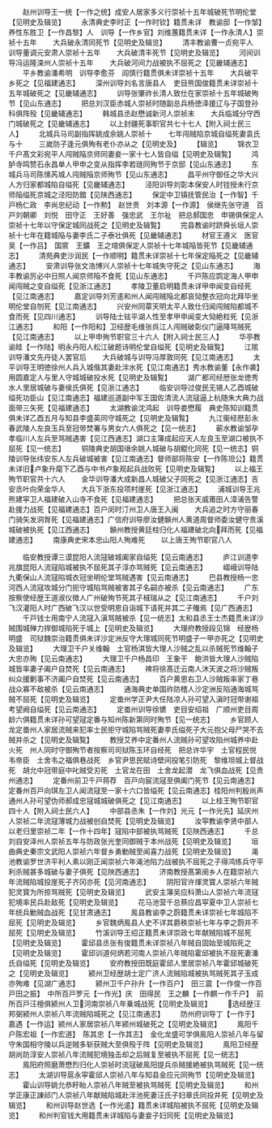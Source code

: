 <!-- { "loadSidebar": true } -->
　　赵州训导王一统【一作之统】成安人居家多义行崇祯十五年城破死节明伦堂【见明史及辑览】
　　永清典史李时正【一作时钦】籍贯未详　教谕邸【一作邹】养性东胜卫【一作昌黎】人　训导【一作乡官】刘维蕙籍贯未详【一作永清人】崇祯十五年
　　大兵破永清同死节【见明史及辑览】
　　清丰教谕曹一贞宛平人　训导董调元安肃人崇祯十五年
　　大兵破清丰死节【见明史及辑览】
　　河间训导冯运隆滦州人崇祯十五年
　　大兵破河间力战被执不屈死之【见畿辅通志】
　　平乡教谕潘希明　训导李愈芬　阎慎行籍贯俱未详崇祯十五年
　　大兵破平乡死之【见福建通志】
　　深州训导刘名言唐县人　吏目熊国俊籍贯未详崇祯十五年城破死之【见畿辅通志】
　　训导张肇祚长清人致仕在家崇祯十五年城破殉节【见山东通志】
　　把总刘汉臣赤城人崇祯时随副总兵杨徳泽援辽与子国登孙科俱阵殁【见畿辅通志】
　　韩城县丞赵懋诚新河人崇祯末
　　大兵临城分守西门城破死之【见畿辅通志】
　　以上封疆死事职官共七十七人【附入祠士民三人】
　　北城兵马司副指挥姚成余姚人崇祯十
　　七年闯贼陷京城自缢死妻袁氏与十
　　三嵗防子逢元俱殉有老仆亦从之【见明史及】
　　【辑览】
　　锦衣卫千户髙文彩宛平人闯贼陥京师同妻妾一家十七人皆自缢【见明史及辑覧】
　　鸿胪寺鸣赞石永昌单人甲申之变从指挥李若琏同殉节于京邸【见山东通志】
　　东城兵马司陈愫芮城人闯贼陥京师殉节【见山东通志】
　　昌平州守御任之华大兴人方归家都城陷自缢死【见畿辅通志】
　　泾阳训导刘彰本保安人时铨授未行京师陥缢死京城之泾阳防舘【见陕西通志】
　　保定中卫镇抚管民治【一作智】千戸杨仁政　李尚忠纪动【一作勲】　赵世贵　刘本源【一作源】　侯继先张守道　百戸刘朝卿　刘悦　田守正　王好善　强忠武　王尔祉　把总郝国忠　申锡俱保定人崇祯十七年以守保定城同战死之【见明史及辑覧】
　　完县教谕时跻舜长垣人崇祯十七年在籍城陥与妻李氏二子泰壮俱死【见畿辅通志】
　　材官王遵义　医官吴【一作吕】　国賔　王鑛　王之琯俱保定人崇祯十七年城陥皆死节【见畿辅通志】
　　清苑典吏沙润民【一作顺明】籍贯未详崇祯十七年保定陥死之【见畿辅通志】
　　安肃训导张文浩博兴人崇祯十七年城失守死之【见山东通志】
　　海丰教谕厉必中日照人闻京师陥不食死【见山东通志】
　　千戸陈应鹍定海人甲申闻闯贼之变自缢死【见浙江通志】
　　孝陵卫董启明籍贯未详甲申闻变自经死【见江南通志】
　　嘉定训导刘芳逺和州人闻闯贼陥北都哀恸整衣冠向北拜毕坐明伦堂自刎死【见江南通志】
　　兴安州同覃天明太平人致仕归闻闯贼陷都城不食而死【见四川通志】
　　训导陆士铉平湖人性至孝甲申闻变大恸絶粒死【见浙江通志】
　　和阳【一作阳和】卫经歴毛维张呉江人闯贼破彰仪门逼降骂贼死【见江南通志】
　　以上甲申殉节职官三十六人【附入祠士民三人】
　　华亭教谕眭【一作陆】明永丹阳人松江破题诗明伦堂自缢死【见明史及辑覧】
　　江隂训导潘文先丹徒人罢官后
　　大兵破城与训导冯厚敦同死【见江南通志】
　　太平训导王明徳徐州人兵入城偕其妻赴泮水死【见江南通志】秀水教谕董【永作袭】用圆嘉定人与里人守城城破投水死【见明史及辑覧】
　　湖广都司经厯张龙徳秀水人里居城破与妻侯氏俱死【见浙江通志】
　　临安训导过俊民无锡人乙酉城破缢死功臣山【见江南通志】福建巡道副中军王国佐清流人流冦逼上杭随朱大典力战面带三矢死【见福建通志】
　　太湖教谕沈鸿起　训导娄懋履　典史陈知训籍贯俱未详乙酉五月与知县李盛英同守城死之【见明史及辑覧】
　　九江衞经厯彭永春武陵人左良玉兵至冠带焚署与男女六人俱死之【见一统志】
　　蕲水教谕邹孕孝临川人左兵至骂贼遇害【见江西通志】湖口主簿成起应天人左良玉至湖口被执不屈死【见一统志】
　　铜陵典史胡国瑨余姚人城破与胡鲲化同死【见一统志】铜陵训导张纬安东人左兵破城被害【见江南通志】督师部将陈安【一作陈坦公】籍贯未详旧卢象升麾下乙酉与中书卢象观起兵战败死【见明史及辑覧】
　　以上福王殉节职官共十六人
　　金华训导潘大成新昌人城破父子同死之【见浙江通志】吉安丞叶向荣金华人
　　大兵下浙东投项村崖死【见浙江通志】
　　浦城训导王兆熊建寜卫人福建破入山寺不食死【见福建通志】
　　把总张天威莆田人漳浦告警赴援力战死【见福建通志】百户闵时汀州卫人唐王入闽
　　大兵追之时方守丽春门骑矢发洞胷死【见福建通志】广信府训导廖汝健贑州人黄道周督师委汝健守贵溪城破被执死【见江西通志】
　　贑州教授黄廷柱归化人福建破北向拜而死【见福建通志】
　　南康典史宋本忠山阳人殉难死
　　以上唐王殉节职官八人


　　临安教授谭三谟昆阳人流冦破城阖家自缢死【见云南通志】
　　庐江训道李兆旗昆阳人流冦陷城被执不屈死其子淳亦骂贼死【见云南通志】
　　嶍峨训导陆九衢保山人流冦陷城衣冠坐明伦堂骂贼遇害【见云南通志】
　　巴县教授杨一忠河西人流冦攻城分门扼守城陷骂贼被害其子名嗣亦被杀【见云南通志】
　　广东按察使经歴王道淑仪徴人广州破殉节死其子棫瑞从之【见江南通志】
　　千户刘飞汉灌阳人时广西破飞汉以世受明恩自诣城下请死并其二子殱焉【见广西通志】
　　千戸钱士用南宁人流冦入滇骂贼被杀【见一统志】太和县丞王士杰籍贯未详沙贼围城殚力捍御城陷死于城上【见明史及辑览】
　　大理府教授段见锦　经歴杨明盛　司狱魏崇治籍贯俱未详沙定洲反守大理城同死节明盛子一甲亦死之【见明史及辑览】
　　大理卫千户关维翰　土官杨淇皆大理人沙贼之乱以杀贼死节维翰子大忠亦殉【见云南通志】
　　大理卫千户杨昌印　王象干　鲍洪皆大理人沙贼陷城皆率妻子阖户自焚死【见云南通志】
　　禆将徐髙迁云南人沐天波之将沙贼叛纠众援剿事不济阖户自焚死【见云南通志】
　　百户黄恩右卫人沙贼叛率家丁巷战众寡不敌被杀【见云南通志】
　　通海典史单国祚防稽人沙定洲反陷通海城骂贼不屈死【见明史及辑览】
　　定畨州学正尹大任陆凉人孙可望入滇时冠带谢祖考望阙自缢死【见云南通志】
　　定畨州训导徐镳　吏目安绍祖　广顺州吏目周龄六俱籍贯未详孙可望冦定番与知州陈新第同时殉节【见一统志】
　　乡官顾人龙定畨州人家居流贼来犯率士民拒守城陷骂贼死妻李氏缢死子大元抱父母尸哭不去贼并杀之【见明史及辑覧】
　　教授艾养中定番州人流贼孙可望攻陷州城养中赴火死　州人同时守御殉节者按察司司狱陈玉环自经死　把总许华宇　土官程民悦　韦帝臣　土舍韦之福俱巷战死　乡官尹思民赋诗壁间投笔引防死　黎维坦城上督战死　胡允中冠带庭中叱贼受刃死　土官龙在田　土舍龙起潜　龙飞俱血战死【见贵州通志】
　　定番州前卫千戸蒋荐　百戸向宸流冦至俱阖门死节【见云南通志】定番州百戸向琪左卫人闻流冦至一家十六口皆缢死【见云南通志】桂阳州判殷尚声通州人孙可望伪师郝成忠冦城城破俱死之【见江南通志】
　　以上桂王殉节职官四十人【附入祠士民六人】
　　中部县丞朱【一作刘】光元【一作光先】延庆州人崇祯二年流冦薄城力战被创自焚死【见明史及辑览】
　　汝寜教谕李贤中部人以老归里崇祯二年【一作十四年】冦陷中部被执骂贼死【见陜西通志】
　　千总刘自安泽州人崇祯五年与防政张光奎同御贼于本州战死【见明史及辑览】
　　垣曲典史秦宗文武阳人崇祯六年督乡勇勦贼至闻喜力战死【见明史及辑览】
　　渑池教谕罗世济平利人素以刚正闻崇祯六年渑池陷力战被执不屈死之子得鸿练兵守平利杀贼甚多城破与妻子俱死【见陜西通志】
　　济南教授髙第阌乡人在籍崇祯六年流贼陷城投崖死子齐冈亦死【见河南通志】
　　阴阳官许煇灵寳人崇祯六年贼犯灵寳为所掠骂贼死【见明史及辑览】
　　武安主簿吴应科萧山人崇祯六年流冦犯境率民兵赴敌死【见明史及辑览】
　　花马池营千总蔡应昌寜夏中卫人崇祯七年统兵勦贼血战死【见甘肃通志】
　　鳯县教谕李之蔚籍贯未详崇祯七年城陷不屈死【见明史及辑览】
　　乡官魏炳鳯县人史不详其爵秩崇祯七年与李之蔚并不屈死【见明史及辑览】
　　竹溪训导王绍正籍贯未详崇政七年献贼陷城不屈死【见明史及辑览】
　　霍邱县丞张有俊籍贯未详崇祯八年贼自固始至城陷死之【见明史及辑览】
　　霍邱训道何炳若河南人崇祯八年贼陷霍邱被执不屈死妻潘氏自缢死【见明史及辑览】
　　安府教授田既庭霍邱人里居崇祯八年霍邱城破死之【见明史及辑览】
　　颍州卫经歴胡士定广济人流贼陷城被执骂贼死其子玉成亦殉难【见湖广通志】
　　颍州卫千户孙升【一作百户】　田三震【一作俊一作百戸田之振】　中所百戸罗元【一作光】庆　田得民　王之麟【一作麒一作千户】　前所百戸汪檀俱颍州人卫河南崇祯八年乗城战死【见明史及辑览】
　　选经歴汪邦弼颍州人崇祯八年流贼陷城死之【见江南通志】
　　防州府训导丁【一作于】嘉遇【一作运】颍州人家居崇祯八年颍州城破死之【见明史及辑览】
　　鳯阳千户陈宏祖【一作宏道】　陈其忠【一作其志】　金化龙盛可学俱鳯阳人崇祯八年与留守朱国相守陵以兵逆贼多斩获贼大至俱殁于阵【见明史及辑览】
　　鳯阳卫经歴胡尚防淳安人崇祯八年流贼犯境独击却之后贼复至被执不屈死【见一统志】
　　鳯阳府照磨萧懋烈归化人崇祯时流冦破鳯阳提兵杀贼援絶被执骂贼死【见一统志】
　　太湖训导扈永寜霍邱人崇祯八年与知县金应元同殉节【见明史及辑览】
　　霍山训导姚允恭盱眙人崇祯八年贼至被执骂贼死【见明史及辑览】
　　和州学正康正諌祁门人崇祯八年献贼陷城赴泮池死妻汪氏子妇章氏同投井死【见明史及辑览】
　　和州训导赵世选【一作光逺】籍贯未详城陷被执不屈死【见明史及辑览】
　　和州判官钱大用籍贯未详城陷与妻妾子妇同死【见明史及辑览】
